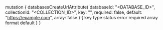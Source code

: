 mutation {
    databasesCreateUrlAttribute(
        databaseId: "<DATABASE_ID>",
        collectionId: "<COLLECTION_ID>",
        key: "",
        required: false,
        default: "https://example.com",
        array: false
    ) {
        key
        type
        status
        error
        required
        array
        format
        default
    }
}
